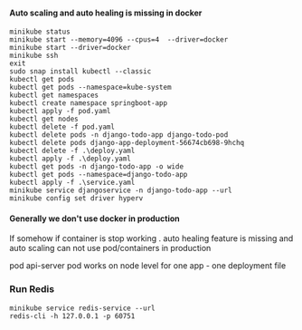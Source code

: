 
#### Auto scaling and auto healing is missing in docker

```
minikube status
minikube start --memory=4096 --cpus=4  --driver=docker
minikube start --driver=docker
minikube ssh
exit
sudo snap install kubectl --classic
kubectl get pods
kubectl get pods --namespace=kube-system
kubectl get namespaces
kubectl create namespace springboot-app
kubectl apply -f pod.yaml
kubectl get nodes
kubectl delete -f pod.yaml
kubectl delete pods -n django-todo-app django-todo-pod
kubectl delete pods django-app-deployment-56674cb698-9hchq
kubectl delete -f .\deploy.yaml
kubectl apply -f .\deploy.yaml
kubectl get pods -n django-todo-app -o wide
kubectl get pods --namespace=django-todo-app
kubectl apply -f .\service.yaml
minikube service djangoservice -n django-todo-app --url 
minikube config set driver hyperv

```
#### Generally we don't use docker in production

If somehow if container is stop working . auto healing feature is missing and auto scaling
can not use pod/containers in production

pod
api-server
pod works on node level
for one app - one deployment file



### Run Redis


```
minikube service redis-service --url
redis-cli -h 127.0.0.1 -p 60751
```




